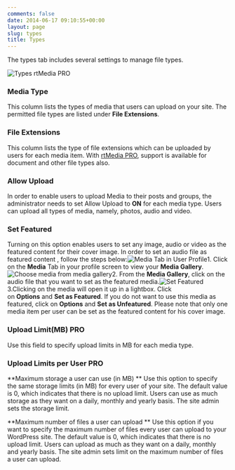 ```yaml
---
comments: false
date: 2014-06-17 09:10:55+00:00
layout: page
slug: types
title: Types
---
```


The types tab includes several settings to manage file types.

![Types rtMedia PRO](http://docs.rtcamp.com/wp-content/uploads/2014/06/Types-rtMedia-PRO.jpg)


### Media Type


This column lists the types of media that users can upload on your site. The permitted file types are listed under **File Extensions**.


### File Extensions


This column lists the type of file extensions which can be uploaded by users for each media item. With [rtMedia PRO](https://rtcamp.com/store/rtmedia-pro/), support is available for document and other file types also.


### Allow Upload


In order to enable users to upload Media to their posts and groups, the administrator needs to set Allow Upload to **ON** for each media type. Users can upload all types of media, namely, photos, audio and video.


### Set Featured


Turning on this option enables users to set any image, audio or video as the featured content for their cover image. In order to set an audio file as featured content , follow the steps below:![Media Tab in User Profile](http://docs.rtcamp.com/wp-content/uploads/2014/06/Media-Tab-in-User-Profile.jpg)1. Click on the **Media** Tab in your profile screen to view your **Media Gallery**.![Choose media from media gallery](http://docs.rtcamp.com/wp-content/uploads/2014/06/Media-organised1.jpg)2. From the **Media Gallery**, click on the audio file that you want to set as the featured media.![Set Featured](http://docs.rtcamp.com/wp-content/uploads/2014/06/Set-Featured.jpg)3.Clicking on the media will open it up in a lightbox. Click on **Options** and **Set as Featured**. If you do not want to use this media as featured, click on **Options** and **Set as Unfeatured**. Please note that only one media item per user can be set as the featured content for his cover image.


### Upload Limit(MB) PRO 


Use this field to specify upload limits in MB for each media type.


### Upload Limits per User  PRO 


**Maximum storage a user can use (in MB)
** Use this option to specify the same storage limits (in MB) for every user of your site. The default value is 0, which indicates that there is no upload limit. Users can use as much storage as they want on a daily, monthly and yearly basis. The site admin sets the storage limit.

**Maximum number of files a user can upload
** Use this option if you want to specify the maximum number of files every user can upload to your WordPress site. The default value is 0, which indicates that there is no upload limit. Users can upload as much as they want on a daily, monthly and yearly basis. The site admin sets limit on the maximum number of files a user can upload.


